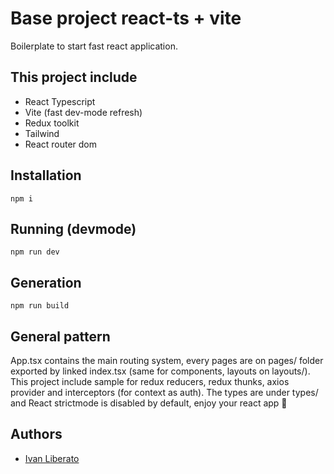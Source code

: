 # Base project react-ts + vite

Boilerplate to start fast react application.

## This project include

- React Typescript
- Vite (fast dev-mode refresh)
- Redux toolkit
- Tailwind
- React router dom

## Installation

```
npm i
```

## Running (devmode)

```
npm run dev
```

## Generation

```
npm run build
```

## General pattern

App.tsx contains the main routing system, every pages are on pages/ folder exported by linked index.tsx (same for components, layouts on layouts/).
This project include sample for redux reducers, redux thunks, axios provider and interceptors (for context as auth).
The types are under types/ and
React strictmode is disabled by default, enjoy your react app 🚀

## Authors

- [Ivan Liberato](https://github.com/Void061)
